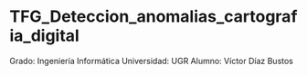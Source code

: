 # TFG_Deteccion_anomalias_cartografia_digital

Grado: Ingeniería Informática
Universidad: UGR
Alumno: Víctor Díaz Bustos
